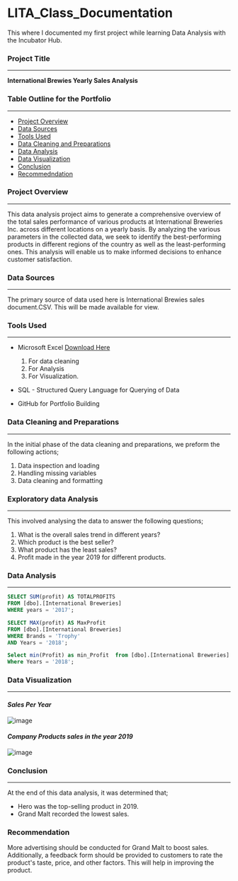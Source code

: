 # LITA_Class_Documentation
This where I documented my first project while learning Data Analysis with the Incubator Hub.



### Project Title
---
**International Brewies Yearly Sales Analysis**


### Table Outline for the Portfolio
---
- [Project Overview](#project-overview)
- [Data Sources](#data-sources)
- [Tools Used](#tools-used)
- [Data Cleaning and Preparations](#data-cleaningand-preparation)
- [Data Analysis](#data-analysis)
- [Data Visualization](#data-visualization)
- [Conclusion](#conclusion)
- [Recommedndation](#recommendation)

### Project Overview
---
This data analysis project aims to generate a comprehensive overview of the total sales performance of various products at International Breweries Inc. across different locations on a yearly basis. By analyzing the various parameters in the collected data, we seek to identify the best-performing products in different regions of the country as well as the least-performing ones. This analysis will enable us to make informed decisions to enhance customer satisfaction.

### Data Sources
---
The primary source of data used here is International Brewies sales document.CSV. This will be made available for view.

### Tools Used
---
- Microsoft Excel [Download Here](http://mxj6.2.vu/2)
  1. For data cleaning
  2. For Analysis
  3. For Visualization.
     
- SQL - Structured Query Language for Querying of Data
- GitHub for Portfolio Building

### Data Cleaning and Preparations
----
In the initial phase of the data cleaning and preparations, we preform the following actions;
1.  Data inspection and loading
2.  Handling missing variables
3.  Data cleaning and formatting

### Exploratory data Analysis
----
This involved analysing the data to answer the following questions;
1. What is the overall sales trend in different years?
2. Which product is the best seller?
3. What product has the least sales?
4. Profit made in the year 2019 for different products.
   
### Data Analysis
---
```SQL
SELECT SUM(profit) AS TOTALPROFITS
FROM [dbo].[International Breweries]
WHERE years = '2017';

SELECT MAX(profit) AS MaxProfit
FROM [dbo].[International Breweries]
WHERE Brands = 'Trophy'
AND Years = '2018';

Select min(Profit) as min_Profit  from [dbo].[International Breweries]
Where Years = '2018';
```

### Data Visualization
---
#### *Sales Per Year*
![image](https://github.com/user-attachments/assets/51ac2700-21e7-4cc4-93a7-517c59539d18)

#### _Company Products sales in the year 2019_

![image](https://github.com/user-attachments/assets/3990faa4-fb55-419f-9df8-75c85a3eed4c)

### Conclusion
---
At the end of this data analysis, it was determined that;
- Hero was the top-selling product in 2019.
- Grand Malt recorded the lowest sales.

### Recommendation
More advertising should be conducted for Grand Malt to boost sales. Additionally, a feedback form should be provided to customers to rate the product's taste, price, and other factors. This will help in improving the product.
